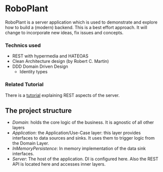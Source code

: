 # RoboPlant

RoboPlant is a server application which is used to demonstrate and explore how to build a (modern) backend.
This is a best effort approach. It will change to incorporate new ideas, fix issues and concepts.

### Technics used

- REST with hypermedia and HATEOAS
- Clean Architecture design (by Robert C. Martin)
- DDD Domain Driven Design
  - Identity types

### Related Tutorial

There is a [tutorial](https://mathiasreichardt.github.io/HowToBuildARobot/) explaining REST aspects of the server.

## The project structure

- *Domain*: holds the core logic of the business. It is agnostic of all other layers
- *Application*: the Application/Use-Case layer: this layer provides interfaces to data sources and sinks. It uses them to trigger logic from the Domain Layer.
- *InMemoryPersistence*: In memory implementation of the data sink interfaces.
- *Server*: The host of the application. DI is configured here. Also the REST API is located here and accesses inner layers.
